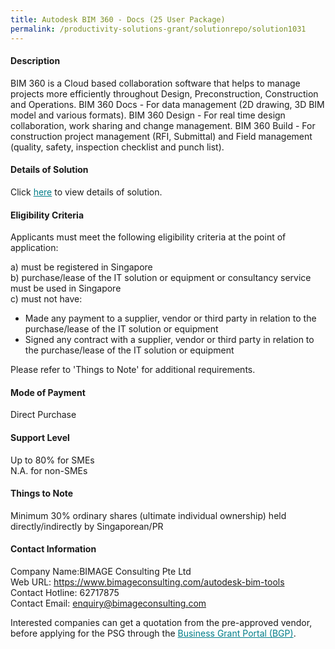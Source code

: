 ```yaml
---
title: Autodesk BIM 360 - Docs (25 User Package)
permalink: /productivity-solutions-grant/solutionrepo/solution1031
---
```


#### Description

BIM 360 is a Cloud based collaboration software that helps to manage projects more efficiently throughout Design, Preconstruction, Construction and Operations.
BIM 360 Docs - For data management (2D drawing, 3D BIM model and various formats).
BIM 360 Design - For real time design collaboration, work sharing and change management.
BIM 360 Build - For construction project management (RFI, Submittal) and Field management (quality, safety, inspection checklist and punch list).

#### Details of Solution

Click <a href='https://govassist.gobusiness.gov.sg/images/psg/Desensitised_BIMAGE_20200262_Annex_3_Part_2.pdf' style='color:#037e8a'>here</a> to view details of solution.

#### Eligibility Criteria

Applicants must meet the following eligibility criteria at the point of application:

a) must be registered in Singapore <br>
b) purchase/lease of the IT solution or equipment or consultancy service must be used in Singapore <br>
c) must not have:
- Made any payment to a supplier, vendor or third party in relation to the purchase/lease of the IT solution or equipment
- Signed any contract with a supplier, vendor or third party in relation to the purchase/lease of the IT solution or equipment

Please refer to 'Things to Note' for additional requirements.

#### Mode of Payment
Direct Purchase

#### Support Level
Up to 80% for SMEs <br>
N.A. for non-SMEs

#### Things to Note
Minimum 30% ordinary shares (ultimate individual ownership) held directly/indirectly by Singaporean/PR

#### Contact Information
Company Name:BIMAGE Consulting Pte Ltd <br>Web URL: https://www.bimageconsulting.com/autodesk-bim-tools <br>Contact Hotline: 62717875 <br>Contact Email: enquiry@bimageconsulting.com <br>

Interested companies can get a quotation from the pre-approved vendor, before applying for the PSG through the <a target='_blank' style='color:#037e8a' href='https://www.businessgrants.gov.sg/'>Business Grant Portal (BGP)</a>.
